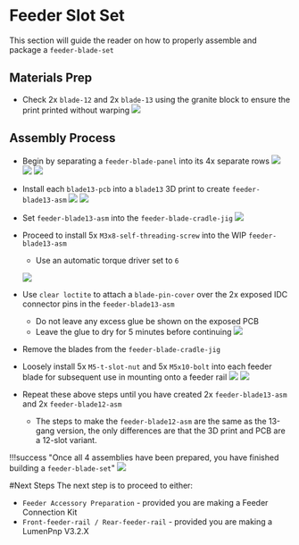 # Feeder Slot Set

This section will guide the reader on how to properly assemble and package a `feeder-blade-set`

## Materials Prep

* Check 2x `blade-12` and 2x `blade-13` using the granite block to ensure the print printed without warping
	![](img/IMG_2604.jpeg)

## Assembly Process
* Begin by separating a `feeder-blade-panel` into its 4x separate rows
	![](img/break-slots2.jpg)
	![](img/break-slots25.jpg)
	![](img/slot-set-3.JPG)



* Install each `blade13-pcb` into a `blade13` 3D print to create `feeder-blade13-asm`
	![](img/place-slots-in-blade2.jpeg)
	![](img/place-slots-in-blade1.jpeg)

* Set `feeder-blade13-asm` into the `feeder-blade-cradle-jig`
	![](img/place-blade-in-jig.jpeg)

* Proceed to install 5x `M3x8-self-threading-screw` into the WIP `feeder-blade13-asm`
	* Use an automatic torque driver set to `6`
	
	![](img/install-m3-screws.jpeg)
	
* Use `clear loctite` to attach a `blade-pin-cover` over the 2x exposed IDC connector pins in the `feeder-blade13-asm`
	* Do not leave any excess glue be shown on the exposed PCB
	* Leave the glue to dry for 5 minutes before continuing
	![](img/install-caps.jpeg)
* Remove the blades from the `feeder-blade-cradle-jig`
* Loosely install 5x `M5-t-slot-nut` and 5x `M5x10-bolt` into each feeder blade for subsequent use in mounting onto a feeder rail
	![](img/install-t-nut1.jpeg)
	![](img/install-t-nut2.jpg)

* Repeat these above steps until you have created 2x `feeder-blade13-asm` and 2x `feeder-blade12-asm`
	* The steps to make the `feeder-blade12-asm` are the same as the 13-gang version, the only differences are that the 3D print and PCB are a 12-slot variant.

!!!success "Once all 4 assemblies have been prepared, you have finished building a `feeder-blade-set`"
	![](img/feeder-blade-set.jpeg)

#Next Steps
The next step is to proceed to either:

* `Feeder Accessory Preparation` - provided you are making a Feeder Connection Kit
* `Front-feeder-rail / Rear-feeder-rail` - provided you are making a LumenPnp V3.2.X